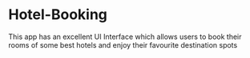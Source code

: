 # Hotel-Booking
This app has an excellent UI Interface which allows users to book their rooms of some best hotels and enjoy their favourite destination spots
